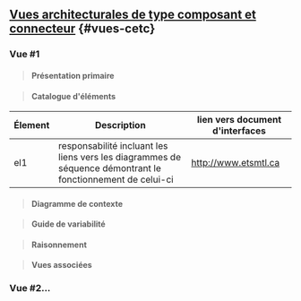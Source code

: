## [Vues architecturales de type composant et connecteur](#da-vues-cetc) {#vues-cetc}

### Vue #1

>#### Présentation primaire

>#### Catalogue d'éléments

|Élement|Description|lien vers document d'interfaces|
|-------|-----------|-------------------------------|
|el1|responsabilité incluant les liens vers les diagrammes de séquence démontrant le fonctionnement de celui-ci|http://www.etsmtl.ca|

>#### Diagramme de contexte

>#### Guide de variabilité

>#### Raisonnement

>#### Vues associées

### Vue #2...
